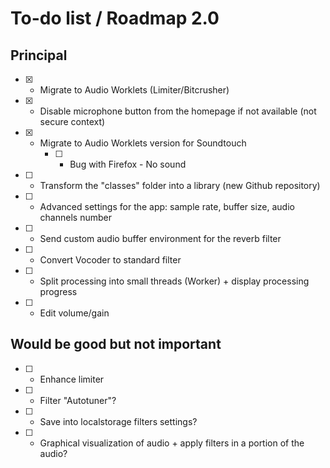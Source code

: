 # To-do list / Roadmap 2.0


## Principal

* [x] - Migrate to Audio Worklets (Limiter/Bitcrusher)
* [x] - Disable microphone button from the homepage if not available (not secure context)
* [x] - Migrate to Audio Worklets version for Soundtouch
    * [ ] - Bug with Firefox - No sound
* [ ] - Transform the "classes" folder into a library (new Github repository)
* [ ] - Advanced settings for the app: sample rate, buffer size, audio channels number
* [ ] - Send custom audio buffer environment for the reverb filter
* [ ] - Convert Vocoder to standard filter
* [ ] - Split processing into small threads (Worker) + display processing progress
* [ ] - Edit volume/gain

## Would be good but not important

* [ ] - Enhance limiter
* [ ] - Filter "Autotuner"?
* [ ] - Save into localstorage filters settings?
* [ ] - Graphical visualization of audio + apply filters in a portion of the audio?